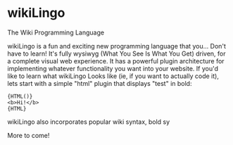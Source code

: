 wikiLingo
=========

The Wiki Programming Language

wikiLingo is a fun and exciting new programming language that you... Don't have to learn!  It's fully wysiwyg (What You See Is What You Get) driven, for a complete visual web experience.  It has a powerful plugin architecture for implementing whatever functionality you want into your website.  If you'd like to learn what wikiLingo Looks like (ie, if you want to actually code it), lets start with a simple "html" plugin that displays "test" in bold:

```
{HTML()}
<b>Hi!</b>
{HTML}
```

wikiLingo also incorporates popular wiki syntax, bold sy



More to come!
